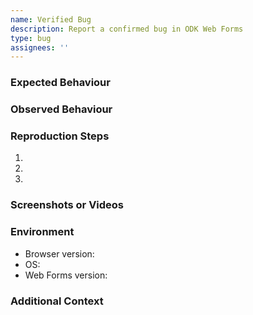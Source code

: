 ```yaml
---
name: Verified Bug
description: Report a confirmed bug in ODK Web Forms
type: bug
assignees: ''
---
```


### Expected Behaviour

<!-- A clear and concise description of what you expected to happen. -->

### Observed Behaviour

<!-- A clear and concise description of what actually happened, including any error messages. -->

### Reproduction Steps

<!-- Provide a clear, step-by-step guide to reproduce the bug. -->

1.
2.
3.

### Screenshots or Videos

<!-- Add any relevant screenshots, videos, or links to help illustrate the issue. -->

### Environment

- Browser version:
- OS:
- Web Forms version:

### Additional Context

<!-- Any other details, such as device info, network conditions, or related forum discussions? -->
